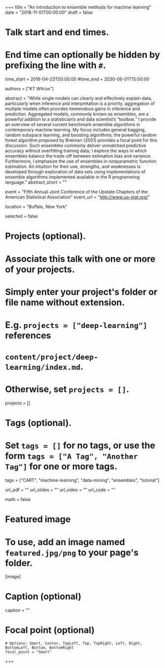 +++
title = "An introduction to ensemble methods for machine learning"
date = "2018-11-01T00:00:00"
draft = false

# Talk start and end times.
#   End time can optionally be hidden by prefixing the line with `#`.
time_start = 2016-04-23T00:00:00
#time_end = 2030-06-01T15:00:00

authors = ["KT Wilcox"]

abstract = "While single models can clearly and effectively explain data, particularly when inference and interpretation is a priority, aggregation of multiple models often provides tremendous gains in inference and prediction. Aggregated models, commonly known as ensembles, are a powerful addition to a statistician’s and data scientist’s “toolbox.” I provide an overview of several current benchmark ensemble algorithms in contemporary machine learning. My focus includes general bagging, random subspace learning, and boosting algorithms; the powerful random forest algorithm proposed by Breiman (2001) provides a focal point for this discussion. Such ensembles commonly deliver unmatched predictive accuracy without overfitting training data; I explore the ways in which ensembles balance the trade-off between estimation bias and variance. Furthermore, I emphasize the use of ensembles in nonparametric function estimation. An intuition for their use, strengths, and weaknesses is developed through exploration of data sets using implementations of ensemble algorithms implemented available in the R programming language."
abstract_short = ""

event = "Fifth Annual Joint Conference of the Upstate Chapters of the American Statistical Association"
event_url = "http://www.up-stat.org/"

location = "Buffalo, New York"

selected = false

# Projects (optional).
#   Associate this talk with one or more of your projects.
#   Simply enter your project's folder or file name without extension.
#   E.g. `projects = ["deep-learning"]` references
#   `content/project/deep-learning/index.md`.
#   Otherwise, set `projects = []`.
projects = []

# Tags (optional).
#   Set `tags = []` for no tags, or use the form `tags = ["A Tag", "Another Tag"]` for one or more tags.
tags = ["CART", "machine-learning", "data-mining", "ensembles", "tutorial"]

url_pdf = ""
url_slides = ""
url_video = ""
url_code = ""

math = false

# Featured image
# To use, add an image named `featured.jpg/png` to your page's folder.
[image]
  # Caption (optional)
  caption = ""

  # Focal point (optional)
    # Options: Smart, Center, TopLeft, Top, TopRight, Left, Right, BottomLeft, Bottom, BottomRight
    focal_point = "Smart"

+++
